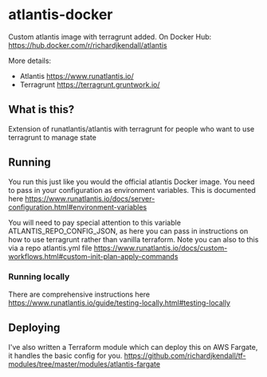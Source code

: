 # atlantis-docker
Custom atlantis image with terragrunt added.  On Docker Hub: https://hub.docker.com/r/richardjkendall/atlantis

More details:

* Atlantis https://www.runatlantis.io/
* Terragrunt https://terragrunt.gruntwork.io/

## What is this?
Extension of runatlantis/atlantis with terragrunt for people who want to use terragrunt to manage state

## Running
You run this just like you would the official atlantis Docker image.  You need to pass in your configuration as environment variables.  This is documented here https://www.runatlantis.io/docs/server-configuration.html#environment-variables

You will need to pay special attention to this variable ATLANTIS_REPO_CONFIG_JSON, as here you can pass in instructions on how to use terragrunt rather than vanilla terraform.  Note you can also to this via a repo atlantis.yml file https://www.runatlantis.io/docs/custom-workflows.html#custom-init-plan-apply-commands

### Running locally
There are comprehensive instructions here https://www.runatlantis.io/guide/testing-locally.html#testing-locally

## Deploying

I've also written a Terraform module which can deploy this on AWS Fargate, it handles the basic config for you.  https://github.com/richardjkendall/tf-modules/tree/master/modules/atlantis-fargate
